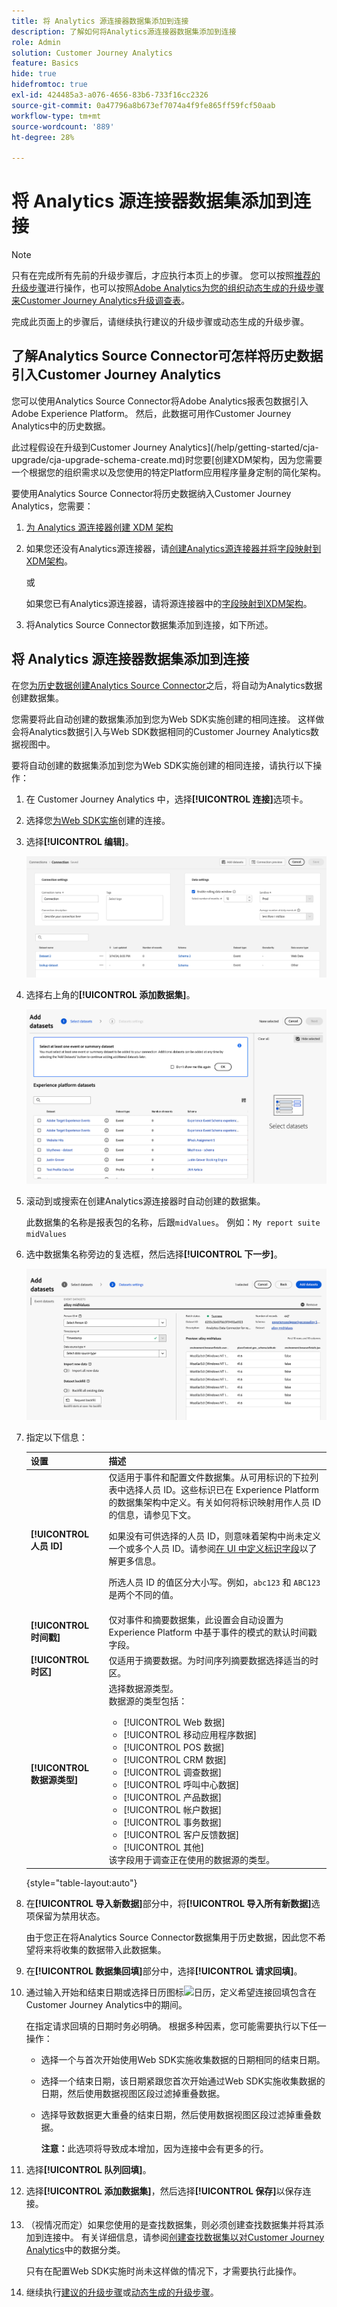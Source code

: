 ```yaml
---
title: 将 Analytics 源连接器数据集添加到连接
description: 了解如何将Analytics源连接器数据集添加到连接
role: Admin
solution: Customer Journey Analytics
feature: Basics
hide: true
hidefromtoc: true
exl-id: 424485a3-a076-4656-83b6-733f16cc2326
source-git-commit: 0a47796a8b673ef7074a4f9fe865ff59fcf50aab
workflow-type: tm+mt
source-wordcount: '889'
ht-degree: 28%

---
```


# 将 Analytics 源连接器数据集添加到连接

>[!NOTE]
> 
>只有在完成所有先前的升级步骤后，才应执行本页上的步骤。 您可以按照[推荐的升级步骤](/help/getting-started/cja-upgrade/cja-upgrade-recommendations.md#recommended-upgrade-steps-for-most-organizations)进行操作，也可以按照[Adobe Analytics为您的组织动态生成的升级步骤来Customer Journey Analytics升级调查表](https://gigazelle.github.io/cja-ttv/)。
>
>完成此页面上的步骤后，请继续执行建议的升级步骤或动态生成的升级步骤。

## 了解Analytics Source Connector可怎样将历史数据引入Customer Journey Analytics

您可以使用Analytics Source Connector将Adobe Analytics报表包数据引入Adobe Experience Platform。 然后，此数据可用作Customer Journey Analytics中的历史数据。

此过程假设在升级到Customer Journey Analytics](/help/getting-started/cja-upgrade/cja-upgrade-schema-create.md)时您要[创建XDM架构，因为您需要一个根据您的组织需求以及您使用的特定Platform应用程序量身定制的简化架构。

要使用Analytics Source Connector将历史数据纳入Customer Journey Analytics，您需要：

1. [为 Analytics 源连接器创建 XDM 架构](/help/getting-started/cja-upgrade/cja-upgrade-source-connector-schema.md)

1. 如果您还没有Analytics源连接器，请[创建Analytics源连接器并将字段映射到XDM架构](/help/getting-started/cja-upgrade/cja-upgrade-source-connector.md)。

   或

   如果您已有Analytics源连接器，请将源连接器中的[字段映射到XDM架构](/help/getting-started/cja-upgrade/cja-upgrade-from-source-connector.md)。

1. 将Analytics Source Connector数据集添加到连接，如下所述。

## 将 Analytics 源连接器数据集添加到连接

在您[为历史数据创建Analytics Source Connector](/help/getting-started/cja-upgrade/cja-upgrade-source-connector.md)之后，将自动为Analytics数据创建数据集。

您需要将此自动创建的数据集添加到您为Web SDK实施创建的相同连接。 这样做会将Analytics数据引入与Web SDK数据相同的Customer Journey Analytics数据视图中。

要将自动创建的数据集添加到您为Web SDK实施创建的相同连接，请执行以下操作：

1. 在 Customer Journey Analytics 中，选择&#x200B;**[!UICONTROL 连接]**&#x200B;选项卡。

1. 选择您[为Web SDK实施](/help/getting-started/cja-upgrade/cja-upgrade-connection.md)创建的连接。

1. 选择&#x200B;**[!UICONTROL 编辑]**。

   ![编辑连接](assets/connection-add-dataset.png)

1. 选择右上角的&#x200B;**[!UICONTROL 添加数据集]**。

   ![编辑连接](assets/connection-add-dateset2.png)

1. 滚动到或搜索在创建Analytics源连接器时自动创建的数据集。

   此数据集的名称是报表包的名称，后跟`midValues`。 例如：`My report suite midValues`

1. 选中数据集名称旁边的复选框，然后选择&#x200B;**[!UICONTROL 下一步]**。

   ![编辑连接](assets/connection-add-dataset3.png)

1. 指定以下信息：

   <!-- Copied from help/connections/create-connection.md. Should we single source? -->

   | 设置 | 描述 |
   | --- | --- |
   | **[!UICONTROL 人员 ID]** | 仅适用于事件和配置文件数据集。从可用标识的下拉列表中选择人员 ID。这些标识已在 Experience Platform 的数据集架构中定义。有关如何将标识映射用作人员 ID 的信息，请参见下文。<p>如果没有可供选择的人员 ID，则意味着架构中尚未定义一个或多个人员 ID。请参阅[在 UI 中定义标识字段](https://experienceleague.adobe.com/zh-hans/docs/experience-platform/xdm/ui/fields/identity)以了解更多信息。 <p>所选人员 ID 的值区分大小写。例如，`abc123` 和 `ABC123` 是两个不同的值。 |
   | **[!UICONTROL 时间戳]** | 仅对事件和摘要数据集，此设置会自动设置为 Experience Platform 中基于事件的模式的默认时间戳字段。 |
   | **[!UICONTROL 时区]** | 仅适用于摘要数据。为时间序列摘要数据选择适当的时区。 |
   | **[!UICONTROL 数据源类型]** | 选择数据源类型。<br/>数据源的类型包括： <ul><li>[!UICONTROL Web 数据]</li><li>[!UICONTROL 移动应用程序数据]</li><li>[!UICONTROL POS 数据]</li><li>[!UICONTROL CRM 数据]</li><li>[!UICONTROL 调查数据]</li><li>[!UICONTROL 呼叫中心数据]</li><li>[!UICONTROL 产品数据]</li><li> [!UICONTROL 帐户数据]</li><li> [!UICONTROL 事务数据]</li><li>[!UICONTROL 客户反馈数据]</li><li> [!UICONTROL 其他]</li></ul>该字段用于调查正在使用的数据源的类型。 |

   {style="table-layout:auto"}

1. 在&#x200B;**[!UICONTROL 导入新数据]**&#x200B;部分中，将&#x200B;**[!UICONTROL 导入所有新数据]**&#x200B;选项保留为禁用状态。

   由于您正在将Analytics Source Connector数据集用于历史数据，因此您不希望将来将收集的数据带入此数据集。

1. 在&#x200B;**[!UICONTROL 数据集回填]**&#x200B;部分中，选择&#x200B;**[!UICONTROL 请求回填]**。

1. 通过输入开始和结束日期或选择日历图标![日历](https://spectrum.adobe.com/static/icons/workflow_18/Smock_Calendar_18_N.svg)，定义希望连接回填包含在Customer Journey Analytics中的期间。

   在指定请求回填的日期时务必明确。 根据多种因素，您可能需要执行以下任一操作：

   * 选择一个与首次开始使用Web SDK实施收集数据的日期相同的结束日期。

   * 选择一个结束日期，该日期紧跟您首次开始通过Web SDK实施收集数据的日期，然后使用数据视图区段过滤掉重叠数据。

   * 选择导致数据更大重叠的结束日期，然后使用数据视图区段过滤掉重叠数据。

     **注意：**&#x200B;此选项将导致成本增加，因为连接中会有更多的行。

   <!-- Include any of the following?  Make sure you're explicit as to the dates you request backfill to. You want to request it to the date that you start gathering data with your Web SDK implementation. Also possibly include segments for any overlapping date. So you could request everything and then use a segment to exclude data that you don't want. That way if you need to move up the date, then you could change the date in the filter. Downside would be that you might pay for double rows.  When they do that, they're going to see all schema fields from both their custom schema and their Analytics schema. So they'll need to be cognizant to select the right fields, and never select any Analytics fields, because they will be mapped as part of the source connector. Never select any Analytics field group fields because they'll be mapped.  -->

1. 选择&#x200B;**[!UICONTROL 队列回填]**。

1. 选择&#x200B;**[!UICONTROL 添加数据集]**，然后选择&#x200B;**[!UICONTROL 保存]**&#x200B;以保存连接。

1. （视情况而定）如果您使用的是查找数据集，则必须创建查找数据集并将其添加到连接中。 有关详细信息，请参阅[创建查找数据集以对Customer Journey Analytics](/help/getting-started/cja-upgrade/cja-upgrade-dataset-lookup.md)中的数据分类。

   只有在配置Web SDK实施时尚未这样做的情况下，才需要执行此操作。

1. 继续执行[建议的升级步骤](/help/getting-started/cja-upgrade/cja-upgrade-recommendations.md#recommended-upgrade-steps-for-most-organizations)或[动态生成的升级步骤](https://gigazelle.github.io/cja-ttv/)。
